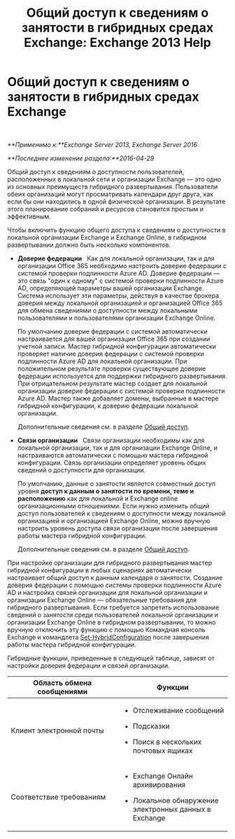 ﻿---
title: 'Общий доступ к сведениям о занятости в гибридных средах Exchange: Exchange 2013 Help'
TOCTitle: Общий доступ к сведениям о занятости в гибридных средах Exchange
ms:assetid: bd3884de-80ee-4ff2-a8a3-eacd5aa3e51b
ms:mtpsurl: https://technet.microsoft.com/ru-ru/library/JJ650274(v=EXCHG.150)
ms:contentKeyID: 50489599
ms.date: 01/11/2018
mtps_version: v=EXCHG.150
ms.translationtype: HT
---

# Общий доступ к сведениям о занятости в гибридных средах Exchange

 

_**Применимо к:**Exchange Server 2013, Exchange Server 2016_

_**Последнее изменение раздела:**2016-04-29_

Общий доступ к сведениям о доступности пользователей, расположенных в локальной сети и организации Exchange — это одно из основных преимуществ гибридного развертывания. Пользователи обеих организаций могут просматривать календари друг друга, как если бы они находились в одной физической организации. В результате этого планирование собраний и ресурсов становится простым и эффективным.

Чтобы включить функцию общего доступа к сведениям о доступности в локальной организации Exchange и Exchange Online, в гибридном развертывании должно быть несколько компонентов.

  - **Доверие федерации**   Как для локальной организации, так и для организации Office 365 необходимо настроить доверие федерации с системой проверки подлинности Azure AD. Доверие федерации — это связь "один к одному" с системой проверки подлинности Azure AD, определяющей параметры вашей организации Exchange. Система использует эти параметры, действуя в качестве брокера доверия между локальной организацией и организацией Office 365 для обмена сведениями о доступности между локальными пользователями и пользователями организации Exchange Online.
    
    По умолчанию доверие федерации с системой автоматически настраивается для вашей организации Office 365 при создании учетной записи. Мастер гибридной конфигурации автоматически проверяет наличие доверия федерации с системой проверки подлинности Azure AD для локальной организации. При положительном результате проверки существующее доверие федерации используется для поддержки гибридного развертывания. При отрицательном результате мастер создает для локальной организации доверие федерации с системой проверки подлинности Azure AD. Мастер также добавляет домены, выбранные в мастере гибридной конфигурации, к доверию федерации локальной организации.
    
    Дополнительные сведения см. в разделе [Общий доступ](https://technet.microsoft.com/ru-ru/library/dd638083\(v=exchg.150\)).

  - **Связи организации**   Связи организации необходимы как для локальной организации, так и для организации Exchange Online, и настраиваются автоматически с помощью мастера гибридной конфигурации. Связь организации определяет уровень общих сведений о доступности для организации.
    
    По умолчанию, данные о занятости является совместный доступ уровня **доступ к данным о занятости по времени, теме и расположению** как для локальной и Exchange online организационными отношениями. Если нужно изменить общий доступ пользователей к сведениям о доступности между локальной организацией и организацией Exchange Online, можно вручную настроить уровень доступа связи организации после завершения работы мастера гибридной конфигурации.
    
    Дополнительные сведения см. в разделе [Общий доступ](https://technet.microsoft.com/ru-ru/library/dd638083\(v=exchg.150\)).

При настройке организации для гибридного развертывания мастер гибридной конфигурации в любых сценариях автоматически настраивает общий доступ к данным календаря о занятости. Создание доверия федерации с помощью системы проверки подлинности Azure AD и настройка связей организации для локальной организации и организации Exchange Online — обязательные требования для гибридного развертывания. Если требуется запретить использование сведений о занятости среди пользователей локальной организации и организации Exchange Online в гибридном развертывании, то можно вручную отключить эту функцию с помощью Командная консоль Exchange и командлета [Set-HybridConfiguration](https://technet.microsoft.com/ru-ru/library/hh529932\(v=exchg.150\)) после завершения работы мастера гибридной конфигурации.

Гибридные функции, приведенные в следующей таблице, зависят от настройки доверия федерации и связей организации.


<table>
<colgroup>
<col style="width: 50%" />
<col style="width: 50%" />
</colgroup>
<thead>
<tr class="header">
<th>Область обмена сообщениями</th>
<th>Функции</th>
</tr>
</thead>
<tbody>
<tr class="odd">
<td><p>Клиент электронной почты</p></td>
<td><ul>
<li><p>Отслеживание сообщений</p></li>
<li><p>Подсказки</p></li>
<li><p>Поиск в нескольких почтовых ящиках</p></li>
</ul></td>
</tr>
<tr class="even">
<td><p>Соответствие требованиям</p></td>
<td><ul>
<li><p>Exchange Онлайн архивирования</p></li>
<li><p>Локальное обнаружение электронных данных в Exchange</p></li>
</ul></td>
</tr>
</tbody>
</table>

